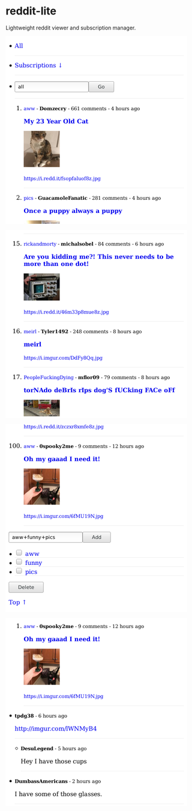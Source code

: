 # reddit-lite
Lightweight reddit viewer and subscription manager.

![index top](https://raw.githubusercontent.com/0x004a/reddit-lite/master/README/index-top.png)

![index middle](https://raw.githubusercontent.com/0x004a/reddit-lite/master/README/index-middle.png)

![index bottom](https://raw.githubusercontent.com/0x004a/reddit-lite/master/README/index-bottom.png)

![comments](https://raw.githubusercontent.com/0x004a/reddit-lite/master/README/comments.png)
